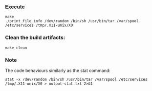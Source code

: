 ### Execute

```
make
./print_file_info /dev/random /bin/sh /usr/bin/tar /var/spool /etc/services /tmp/.X11-unix/X0
```

### Clean the build artifacts:

```
make clean
```

### Note

The code behaviours similarly as the stat command:

```
stat -x /dev/random /bin/sh /usr/bin/tar /var/spool /etc/services /tmp/.X11-unix/X0 > output-stat.txt 2>&1
```

